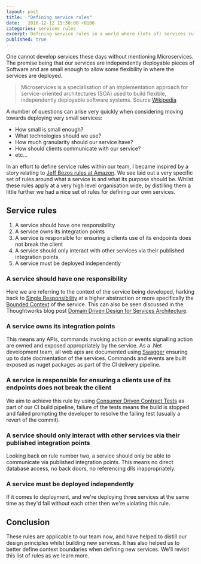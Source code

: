```yaml
---
layout: post
title:  "Defining service rules"
date:   2016-12-12 15:30:00 +0100
categories: services rules
excerpt: Defining service rules in a world where (lots of) services rule
published: true
---
```


One cannot develop services these days without mentioning Microservices. The premise being that our services are independently deployable pieces of Software and are small enough to allow some flexibility in where the services are deployed. 

> Microservices is a specialisation of an implementation approach for service-oriented architectures (SOA) used to build flexible, independently deployable software systems. Source [Wikipedia](https://en.wikipedia.org/wiki/Microservices)

A number of questions can arise very quickly when considering moving towards deploying very small services:
- How small is small enough?
- What technologies should we use?
- How much granularity should our service have?
- How should clients communicate with our service?
- etc...

In an effort to define service rules within our team, I became inspired by a story relating to [Jeff Bezos rules at Amazon](https://apievangelist.com/2012/01/12/the-secret-to-amazons-success-internal-apis/). We see laid out a very specific set of rules around what a service is and what its purpose should be. Whilst these rules apply at a very high level organisation wide, by distilling them a little further we had a nice set of rules for defining our own services. 

## Service rules ##
1. A service should have one responsibility
2. A service owns its integration points
3. A service is responsible for ensuring a clients use of its endpoints does not break the client
4. A service should only interact with other services via their published integration points
5. A service must be deployed independently

### A service should have one responsibility ###

Here we are referring to the context of the service being developed, harking back to [Single Responsibility](https://en.wikipedia.org/wiki/Single_responsibility_principle) at a higher abstraction or more specifically the [Bounded Context](http://dddcommunity.org/resources/ddd_terms/) of the service. This can also be seen discussed in the Thoughtworks blog post [Domain Driven Design for Services Architecture](https://www.thoughtworks.com/insights/blog/domain-driven-design-services-architecture).

### A service owns its integration points ###

This means any APIs, commands invoking action or events signalling action are owned and exposed appropriately by the service. As a .Net development team, all web apis are documented using [Swagger](http://swagger.io/) ensuring up to date docmentation of the services. Commands and events are built exposed as nuget packages as part of the CI delivery pipeline.

### A service is responsible for ensuring a clients use of its endpoints does not break the client ###

We aim to achieve this rule by using [Consumer Driven Contract Tests](https://docs.pact.io/) as part of our CI build pipeline, failure of the tests means the build is stopped and failed prompting the developer to resolve the failing test (usually a revert of the commit).

### A service should only interact with other services via their published integration points ###

Looking back on rule number two, a service should only be able to communicate via published integration points. This means no direct database access, no back doors, no referencing dlls inappropriately.

### A service must be deployed independently ###

If it comes to deployment, and we're deploying three services at the same time as they'd fail without each other then we're violating this rule.

## Conclusion ##
These rules are applicable to our team now, and have helped to distill our design principles whilst building new services. It has also helped us to better define context boundaries when defining new services. We'll revisit this list of rules as we learn more.
